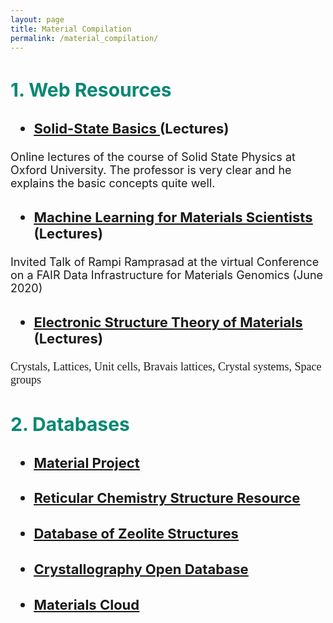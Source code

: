 ```yaml
---
layout: page
title: Material Compilation
permalink: /material_compilation/
---
```


<!--This page is a direct copy of original html file-->
<div id="comp-klxgd34x1" class="uH2MyV comp-klxgd34x1">
    <div class="YNylqc"></div>
    <div class="w5PRJO"></div>
    <div class="SvEFvM"></div>
    <div class="tQnt4p"></div>
    <div class="aLyqfR wixui-box"></div>
    <div data-mesh-id="comp-klxgd34x1inlineContent" data-testid="inline-content" class="">
        <div data-mesh-id="comp-klxgd34x1inlineContent-gridContainer" data-testid="mesh-container-content">
            <div id="comp-klxgd34y2" class="HcOXKn SxM0TO QxJLC3 lq2cno comp-klxgd34y2 wixui-rich-text"
                data-testid="richTextElement">
                <h2 class="font_2 wixui-rich-text__text" style="font-size:30px;"><span style="font-weight:bold;"
                        class="wixui-rich-text__text"><span style="color:#068872;" class="wixui-rich-text__text"><span
                                style="font-size:30px;" class="wixui-rich-text__text">1. Web
                                Resources</span></span></span></h2>
            </div>
            <div id="comp-klxgd34z3" class="HcOXKn SxM0TO QxJLC3 lq2cno comp-klxgd34z3 wixui-rich-text"
                data-testid="richTextElement">
                <ul class="font_2 wixui-rich-text__text" style="font-size:22px;">
                    <li class="wixui-rich-text__text">
                        <h2 class="font_2 wixui-rich-text__text" style="font-size:22px;"><span style="font-size:22px;"
                                class="wixui-rich-text__text"><span style="text-decoration:underline"
                                    class="wixui-rich-text__text"><a
                                        href="https://www.youtube.com/playlist?list=PL64fZsc8IYkVkb4Uf0esPJ5GUq6g0Og9s"
                                        target="_blank" class="wixui-rich-text__text"><span style="font-size:22px;">Solid-State
                                        Basics </span></a></span></span>(Lectures)</h2>
                    </li>
                </ul>
            </div>
            <div id="comp-klxgd3503" class="HcOXKn SxM0TO QxJLC3 lq2cno comp-klxgd3503 wixui-rich-text"
                data-testid="richTextElement">
                <p class="font_7 wixui-rich-text__text" style="font-size:18px;">Online lectures of the course of Solid
                    State Physics at Oxford University. The professor is very clear and he explains the basic concepts
                    quite well.</p>
            </div>
            <div id="comp-l2sv35p5" class="HcOXKn c9GqVL QxJLC3 lq2cno comp-l2sv35p5 wixui-rich-text"
                data-testid="richTextElement">
                <ul class="font_2 wixui-rich-text__text" style="font-size:22px;">
                    <li style="line-height:normal;" class="wixui-rich-text__text">
                        <h2 class="font_2 wixui-rich-text__text" style="font-size:22px; line-height:normal;"><span
                                style="text-decoration:underline;" class="wixui-rich-text__text"><a
                                    href="https://www.youtube.com/watch?v=KjL7sSHgL9Y&amp;list=PLT-GNiCGT-NTfEZQ7wNNMCyBQ84G-9MrB&amp;ab_channel=TheNOMADLaboratory"
                                    target="_blank" rel="noreferrer noopener" class="wixui-rich-text__text"><span
                                        style="letter-spacing:normal;" class="wixui-rich-text__text"><span
                                            style="font-size:22px;" class="wixui-rich-text__text">Machine Learning for
                                            Materials Scientists </span></span></a></span>(Lectures)</h2>
                    </li>
                </ul>
            </div>
            <div id="comp-l2sv4f1k" class="HcOXKn c9GqVL QxJLC3 lq2cno comp-l2sv4f1k wixui-rich-text"
                data-testid="richTextElement">
                <p class="font_7 wixui-rich-text__text" style="line-height:normal; font-size:18px;"><span
                        style="letter-spacing:normal;" class="wixui-rich-text__text">Invited Talk of Rampi Ramprasad at
                        the virtual Conference on a FAIR Data Infrastructure for Materials Genomics (June 2020)</span>
                </p>
            </div>
            <div id="comp-l2sv4uvs" class="HcOXKn c9GqVL QxJLC3 lq2cno comp-l2sv4uvs wixui-rich-text"
                data-testid="richTextElement">
                <ul class="font_2 wixui-rich-text__text" style="font-size:22px;">
                    <li style="line-height:normal;" class="wixui-rich-text__text">
                        <h2 class="font_2 wixui-rich-text__text" style="font-size:22px; line-height:normal;"><span
                                style="text-decoration:underline;" class="wixui-rich-text__text"><a
                                    href="https://www.youtube.com/watch?v=-MI4JvebaFc&amp;list=PLT-GNiCGT-NRk1nD8fZqZcn0zuCEJ6E0_"
                                    target="_blank" rel="noreferrer noopener" class="wixui-rich-text__text"><span
                                        style="letter-spacing:normal;" class="wixui-rich-text__text"><span
                                            style="font-size:22px;" class="wixui-rich-text__text">Electronic Structure
                                            Theory of Materials </span></span></a></span>(Lectures)</h2>
                    </li>
                </ul>
            </div>
            <div id="comp-l2sv6gv0" class="HcOXKn c9GqVL QxJLC3 lq2cno comp-l2sv6gv0 wixui-rich-text"
                data-testid="richTextElement">
                <p class="font_8 wixui-rich-text__text" style="font-size:18px;"><span style="font-size:18px;"
                        class="wixui-rich-text__text"><span style="font-family:times new roman,times,serif;"
                            class="wixui-rich-text__text">Crystals, Lattices, Unit cells, Bravais lattices, Crystal
                            systems, Space groups</span></span></p>
            </div>
            <div id="comp-knlnzl7d" class="HcOXKn SxM0TO QxJLC3 lq2cno comp-knlnzl7d wixui-rich-text"
                data-testid="richTextElement">
                <h2 class="font_2 wixui-rich-text__text" style="font-size:30px;"><span style="font-weight:bold;"
                        class="wixui-rich-text__text"><span style="color:#068872;" class="wixui-rich-text__text"><span
                                style="font-size:30px;" class="wixui-rich-text__text">2</span></span></span><span
                        style="font-weight:bold;" class="wixui-rich-text__text"><span style="color:#068872;"
                            class="wixui-rich-text__text"><span style="font-size:30px;" class="wixui-rich-text__text">.
                                Databases</span></span></span></h2>
            </div>
            <div id="comp-knlo058e" class="HcOXKn SxM0TO QxJLC3 lq2cno comp-knlo058e wixui-rich-text"
                data-testid="richTextElement">
                <ul class="font_2 wixui-rich-text__text" style="font-size:22px;">
                    <li class="wixui-rich-text__text">
                        <h2 class="font_2 wixui-rich-text__text" style="font-size:22px;"><span
                                style="text-decoration:underline;" class="wixui-rich-text__text"><a
                                    href="https://materialsproject.org/" target="_blank"
                                    class="wixui-rich-text__text"><span style="font-size:22px;"
                                        class="wixui-rich-text__text">Material Project</span></a></span></h2>
                    </li>
                </ul>
            </div>
            <div id="comp-knlo16uf" class="HcOXKn SxM0TO QxJLC3 lq2cno comp-knlo16uf wixui-rich-text"
                data-testid="richTextElement">
                <ul class="font_2 wixui-rich-text__text" style="font-size:22px;">
                    <li class="wixui-rich-text__text">
                        <h2 class="font_2 wixui-rich-text__text" style="font-size:22px;"><span
                                style="text-decoration:underline;" class="wixui-rich-text__text"><a
                                    href="http://rcsr.anu.edu.au/" target="_blank" class="wixui-rich-text__text"><span
                                        style="font-size:22px;" class="wixui-rich-text__text">Reticular Chemistry
                                        Structure Resource</span></a></span></h2>
                    </li>
                </ul>
            </div>
            <div id="comp-knlo2r4u" class="HcOXKn SxM0TO QxJLC3 lq2cno comp-knlo2r4u wixui-rich-text"
                data-testid="richTextElement">
                <ul class="font_2 wixui-rich-text__text" style="font-size:22px;">
                    <li class="wixui-rich-text__text">
                        <h2 class="font_2 wixui-rich-text__text" style="font-size:22px;"><span
                                style="text-decoration:underline;" class="wixui-rich-text__text"><a
                                    href="http://www.iza-structure.org/databases/" target="_blank"
                                    class="wixui-rich-text__text"><span style="font-size:22px;"
                                        class="wixui-rich-text__text">Database of Zeolite Structures</span></a></span>
                        </h2>
                    </li>
                </ul>
            </div>
            <div id="comp-knlo4zpo" class="HcOXKn SxM0TO QxJLC3 lq2cno comp-knlo4zpo wixui-rich-text"
                data-testid="richTextElement">
                <ul class="font_2 wixui-rich-text__text" style="font-size:22px;">
                    <li class="wixui-rich-text__text">
                        <h2 class="font_2 wixui-rich-text__text" style="font-size:22px;"><span
                                style="text-decoration:underline;" class="wixui-rich-text__text"><a
                                    href="http://www.crystallography.net/cod/" target="_blank"
                                    class="wixui-rich-text__text"><span style="font-size:22px;"
                                        class="wixui-rich-text__text">Crystallography Open Database</span></a></span>
                        </h2>
                    </li>
                </ul>
            </div>
            <div id="comp-knlo6nfo" class="HcOXKn SxM0TO QxJLC3 lq2cno comp-knlo6nfo wixui-rich-text"
                data-testid="richTextElement">
                <ul class="font_2 wixui-rich-text__text" style="font-size:22px;">
                    <li class="wixui-rich-text__text">
                        <h2 class="font_2 wixui-rich-text__text" style="font-size:22px;"><span
                                style="text-decoration:underline;" class="wixui-rich-text__text"><a
                                    href="https://www.materialscloud.org/discover/menu" target="_blank"
                                    class="wixui-rich-text__text"><span style="font-size:22px;"
                                        class="wixui-rich-text__text">Materials Cloud</span></a></span></h2>
                    </li>
                </ul>
            </div>
        </div>
    </div>
</div>